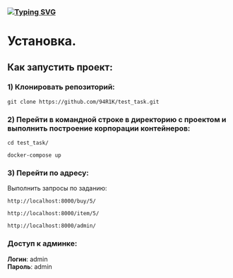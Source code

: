 ### [![Typing SVG](https://readme-typing-svg.herokuapp.com?color=%2336BCF7&lines=Тестовое+задание+by+Лошкарев+Ярослав)](https://git.io/typing-svg)

# Установка.
## Как запустить проект:

### 1) Клонировать репозиторий:

```
git clone https://github.com/94R1K/test_task.git
```

### 2) Перейти в командной строке в директорию с проектом и выполнить построение корпорации контейнеров:

```shell
cd test_task/
```

```shell
docker-compose up
```

### 3) Перейти по адресу:
Выполнить запросы по заданию:

```
http://localhost:8000/buy/5/
```
```
http://localhost:8000/item/5/
```
```
http://localhost:8000/admin/
```
### Доступ к админке: 
**Логин**: admin\
**Пароль**: admin
